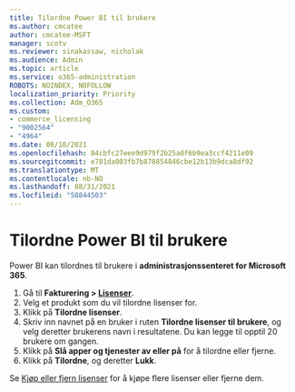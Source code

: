 ```yaml
---
title: Tilordne Power BI til brukere
ms.author: cmcatee
author: cmcatee-MSFT
manager: scotv
ms.reviewer: sinakassaw, nicholak
ms.audience: Admin
ms.topic: article
ms.service: o365-administration
ROBOTS: NOINDEX, NOFOLLOW
localization_priority: Priority
ms.collection: Adm_O365
ms.custom:
- commerce_licensing
- "9002564"
- "4964"
ms.date: 08/10/2021
ms.openlocfilehash: 84cbfc27eee9d979f2b25a0f6b9ea3ccf4211e09
ms.sourcegitcommit: e781da003fb7b878854846cbe12b13b9dca8df92
ms.translationtype: MT
ms.contentlocale: nb-NO
ms.lasthandoff: 08/31/2021
ms.locfileid: "58844503"
---
```

# <a name="assign-power-bi-to-users"></a>Tilordne Power BI til brukere

Power BI kan tilordnes til brukere i **administrasjonssenteret for Microsoft 365**.  

1. Gå til **Fakturering > [Lisenser](https://go.microsoft.com/fwlink/p/?linkid=842264)**.
2. Velg et produkt som du vil tilordne lisenser for.
3. Klikk på **Tilordne lisenser**.
4. Skriv inn navnet på en bruker i ruten **Tilordne lisenser til brukere**, og velg deretter brukerens navn i resultatene. Du kan legge til opptil 20 brukere om gangen.
5. Klikk på **Slå apper og tjenester av eller på** for å tilordne eller fjerne.
6. Klikk på **Tilordne**, og deretter **Lukk**.

Se [Kjøp eller fjern lisenser](https://docs.microsoft.com/microsoft-365/commerce/licenses/buy-licenses#buy-or-remove-licenses-for-your-business-subscription) for å kjøpe flere lisenser eller fjerne dem.